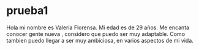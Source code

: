 # prueba1
 Hola mi nombre es Valeria Florensa. Mi edad es de 29 años. Me encanta conocer gente nueva , considero que puedo ser muy adaptable. Como tambien puedo llegar a ser muy ambiciosa, en varios aspectos de mi vida. 